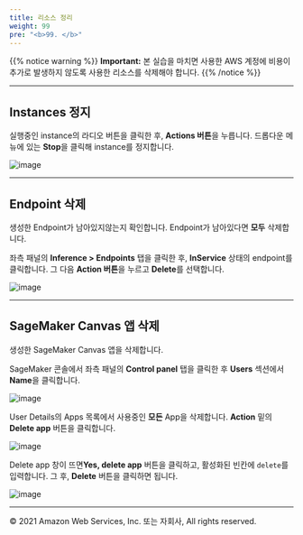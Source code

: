 ```yaml
---
title: 리소스 정리
weight: 99
pre: "<b>99. </b>"
---
```


{{% notice warning %}}
**Important:** 본 실습을 마치면 사용한 AWS 계정에 비용이 추가로 발생하지 않도록 사용한 리소스를 삭제해야 합니다.
{{% /notice %}}

---

## Instances 정지
실행중인 instance의 라디오 버튼을 클릭한 후, **Actions 버튼**을 누릅니다. 드롭다운 메뉴에 있는 **Stop**을 클릭해 instance를 정지합니다.

![image](/images/99_cleanup/stop.png)

---

## Endpoint 삭제
생성한 Endpoint가 남아있지않는지 확인합니다. Endpoint가 남아있다면 **모두** 삭제합니다.

좌측 패널의 **Inference > Endpoints** 탭을 클릭한 후, **InService** 상태의 endpoint를 클릭합니다.
그 다음 **Action 버튼**을 누르고 **Delete**를 선택합니다. 

![image](/images/99_cleanup/remove-endpoint.png)

---

## SageMaker Canvas 앱 삭제
생성한 SageMaker Canvas 앱을 삭제합니다. 

SageMaker 콘솔에서 좌측 패널의 **Control panel** 탭을 클릭한 후 **Users** 섹션에서 **Name**을 클릭합니다.
   
![image](/images/99_cleanup/control-panel.png)

User Details의 Apps 목록에서 사용중인 **모든** App을 삭제합니다. **Action** 밑의 **Delete app** 
버튼을 클릭합니다.

![image](/images/99_cleanup/delete-canvas.png)

Delete app 창이 뜨면**Yes, delete app** 버튼을 클릭하고, 활성화된 빈칸에 `delete`를 입력합니다.
그 후, **Delete** 버튼을 클릭하면 됩니다.

![image](/images/99_cleanup/delete-app.png)

---

© 2021 Amazon Web Services, Inc. 또는 자회사, All rights reserved.
